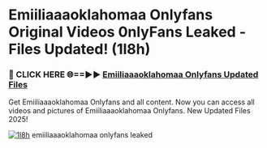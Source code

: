 # Emiiliaaaoklahomaa Onlyfans Original Videos 0nlyFans Leaked - Files Updated! (1l8h)

<h3>🔴 CLICK HERE 🌐==►► <a href="https://tinyurl.com/3hn5wdd3" rel="nofollow">Emiiliaaaoklahomaa Onlyfans Updated Files</a></h3>

Get Emiiliaaaoklahomaa Onlyfans and all content. Now you can access all videos and pictures of Emiiliaaaoklahomaa Onlyfans. New Updated Files 2025!

[![1l8h](https://i.imgur.com/4HnBqBT.gif)](https://tinyurl.com/3hn5wdd3)
emiiliaaaoklahomaa onlyfans leaked